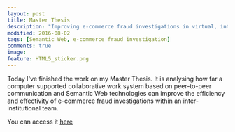 ```yaml
---
layout: post
title: Master Thesis
description: "Improving e-commerce fraud investigations in virtual, inter-institutional teams"
modified: 2016-08-02
tags: [Semantic Web, e-commerce fraud investigation]
comments: true
image:
feature: HTML5_sticker.png
---
```


Today I've finished the work on my Master Thesis. It is analysing how far a computer supported 
collaborative work system based on peer-to-peer communication and Semantic Web technologies 
can improve the efficiency and effectivity of e-commerce fraud investigations within an inter-institutional team.

You can access it [here](https://github.com/appelgriebsch/master-thesis/raw/master/MasterThesis.pdf)
